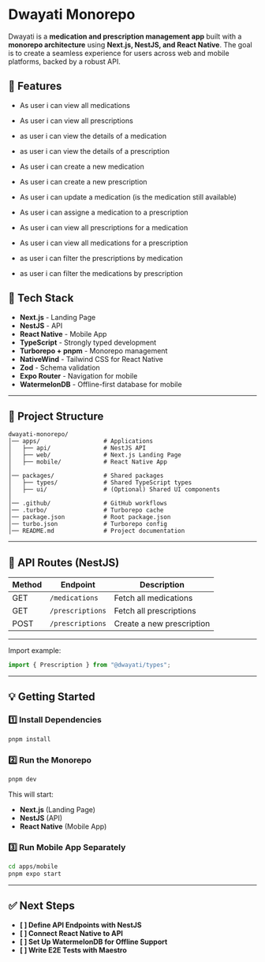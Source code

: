 # Dwayati Monorepo

Dwayati is a **medication and prescription management app** built with a **monorepo architecture** using **Next.js, NestJS, and React Native**. The goal is to create a seamless experience for users across web and mobile platforms, backed by a robust API.


## 📝 Features

- As user i can view all medications
- As user i can view all prescriptions
- as user i can view the details of a medication
- as user i can view the details of a prescription

- As user i can create a new medication
- As user i can create a new prescription

- As user i can update a medication (is the medication still available)

- As user i can assigne a medication to a prescription

- As user i can view all prescriptions for a medication
- As user i can view all medications for a prescription

- as user i can filter the prescriptions by medication
- as user i can filter the medications by prescription





## 🚀 Tech Stack

- **Next.js** - Landing Page
- **NestJS** - API
- **React Native** - Mobile App
- **TypeScript** - Strongly typed development
- **Turborepo + pnpm** - Monorepo management
- **NativeWind** - Tailwind CSS for React Native
- **Zod** - Schema validation
- **Expo Router** - Navigation for mobile
- **WatermelonDB** - Offline-first database for mobile

---

## 📂 Project Structure

```
dwayati-monorepo/
│── apps/                  # Applications  
│   ├── api/               # NestJS API  
│   ├── web/               # Next.js Landing Page  
│   ├── mobile/            # React Native App  
│  
│── packages/              # Shared packages  
│   ├── types/             # Shared TypeScript types  
│   ├── ui/                # (Optional) Shared UI components  
│  
│── .github/               # GitHub workflows  
│── .turbo/                # Turborepo cache  
│── package.json           # Root package.json  
│── turbo.json             # Turborepo config  
│── README.md              # Project documentation  
```

---

## 📜 API Routes (NestJS)

| Method | Endpoint         | Description               |
| ------ | ---------------- | ------------------------- |
| GET    | `/medications`   | Fetch all medications     |
| GET    | `/prescriptions` | Fetch all prescriptions   |
| POST   | `/prescriptions` | Create a new prescription |

---

Import example:

```ts
import { Prescription } from "@dwayati/types";
```

---

## 💡 Getting Started

### 1️⃣ Install Dependencies

```sh
pnpm install
```

### 2️⃣ Run the Monorepo

```sh
pnpm dev
```

This will start:

- **Next.js** (Landing Page)
- **NestJS** (API)
- **React Native** (Mobile App)

### 3️⃣ Run Mobile App Separately

```sh
cd apps/mobile
pnpm expo start
```

---

## ✅ Next Steps

- **[ ] Define API Endpoints with NestJS**
- **[ ] Connect React Native to API**
- **[ ] Set Up WatermelonDB for Offline Support**
- **[ ] Write E2E Tests with Maestro**


